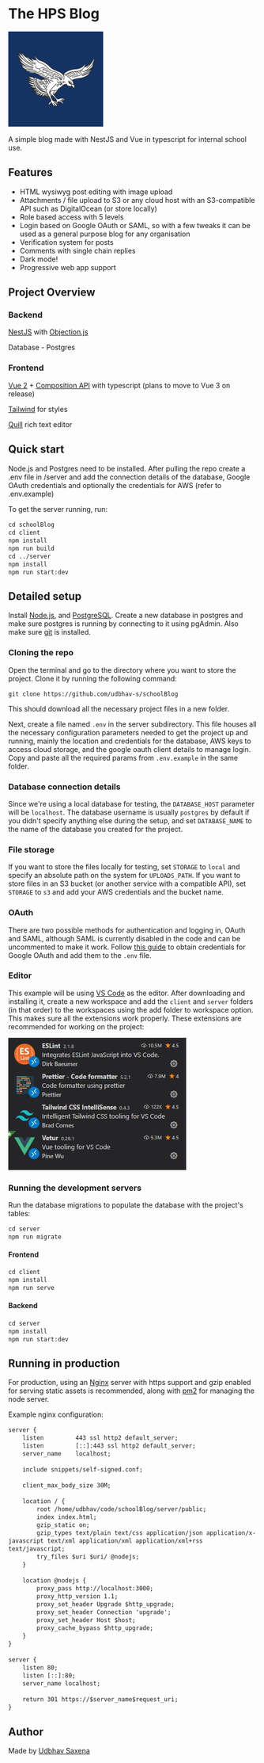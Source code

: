 # The HPS Blog
![Blog logo](images/logo.png)

A simple blog made with NestJS and Vue in typescript for internal school use.

## Features
* HTML wysiwyg post editing with image upload
* Attachments / file upload to S3 or any cloud host with an S3-compatible API such as DigitalOcean (or store locally)
* Role based access with 5 levels
* Login based on Google OAuth or SAML, so with a few tweaks it can be used as a general purpose blog for any organisation
* Verification system for posts
* Comments with single chain replies
* Dark mode!
* Progressive web app support

## Project Overview
### Backend 

[NestJS](https://github.com/nestjs/nest) with [Objection.js](https://github.com/Vincit/objection.js/)

Database - Postgres

### Frontend

[Vue 2](https://github.com/vuejs/vue) + [Composition API](https://composition-api.vuejs.org/#summary) with typescript (plans to move to Vue 3 on release)

[Tailwind](https://github.com/tailwindlabs/tailwindcss) for styles

[Quill](https://github.com/quilljs/quill) rich text editor

## Quick start
Node.js and Postgres need to be installed. After pulling the repo create a .env file in /server and add the connection details of the database, Google OAuth credentials and optionally the credentials for AWS (refer to .env.example)

To get the server running, run:

```
cd schoolBlog
cd client
npm install
npm run build
cd ../server
npm install
npm run start:dev
```

## Detailed setup
Install [Node.js](https://nodejs.org/en/), and [PostgreSQL](https://www.postgresql.org/). Create a new database in postgres and make sure postgres is running by connecting to it using pgAdmin.
Also make sure [git](https://git-scm.com/) is installed.

### Cloning the repo

Open the terminal and go to the directory where you want to store the project. Clone it by running the following command:
```
git clone https://github.com/udbhav-s/schoolBlog
```
This should download all the necessary project files in a new folder.

Next, create a file named `.env` in the server subdirectory. This file houses all the necessary configuration parameters needed to get the project up and running, mainly the location and credentials for the database, AWS keys to access cloud storage, and the google oauth client details to manage login. Copy and paste all the required params from `.env.example` in the same folder.

### Database connection details
Since we're using a local database for testing, the `DATABASE_HOST` parameter will be `localhost`. The database username is usually `postgres` by default if you didn't specify anything else during the setup, and set `DATABASE_NAME` to the name of the database you created for the project.

### File storage
If you want to store the files locally for testing, set `STORAGE` to `local` and specify an absolute path on the system for `UPLOADS_PATH`. If you want to store files in an S3 bucket (or another service with a compatible API), set `STORAGE` to `s3` and add your AWS credentials and the bucket name.

### OAuth
There are two possible methods for authentication and logging in, OAuth and SAML, although SAML is currently disabled in the code and can be uncommented to make it work.
Follow [this guide](https://support.google.com/googleapi/answer/6158849?hl=en) to obtain credentials for Google OAuth and add them to the `.env` file.

### Editor
This example will be using [VS Code](https://code.visualstudio.com/) as the editor. After downloading and installing it, create a new workspace and add the `client` and `server` folders (in that order) to the workspaces using the add folder to workspace option. This makes sure all the extensions work properly. 
These extensions are recommended for working on the project:

![List of extensions - Veture, Prettier, ESLint, and Tailwind CSS Intellisense](images/extensions.jpg)

### Running the development servers
Run the database migrations to populate the database with the project's tables:
```
cd server
npm run migrate
```
#### Frontend
```
cd client
npm install
npm run serve
```
#### Backend
```
cd server
npm install
npm run start:dev
```

## Running in production
For production, using an [Nginx](https://www.nginx.com/resources/wiki/) server with https support and gzip enabled for serving static assets is recommended, along with [pm2](https://pm2.keymetrics.io/docs/usage/quick-start/) for managing the node server.

Example nginx configuration:
```
server {
    listen         443 ssl http2 default_server;
    listen         [::]:443 ssl http2 default_server;
    server_name    localhost;

    include snippets/self-signed.conf;

    client_max_body_size 30M;

    location / {
        root /home/udbhav/code/schoolBlog/server/public;
        index index.html;
        gzip_static on;    
        gzip_types text/plain text/css application/json application/x-javascript text/xml application/xml application/xml+rss text/javascript;
        try_files $uri $uri/ @nodejs;
    }

    location @nodejs {
        proxy_pass http://localhost:3000;
        proxy_http_version 1.1;
        proxy_set_header Upgrade $http_upgrade;
        proxy_set_header Connection 'upgrade';
        proxy_set_header Host $host;
        proxy_cache_bypass $http_upgrade;
    }
}

server {
    listen 80;
    listen [::]:80;
    server_name localhost;

    return 301 https://$server_name$request_uri;
}
```

## Author
Made by [Udbhav Saxena](https://github.com/udbhav-s)
